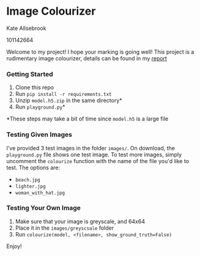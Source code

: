 # Image Colourizer
Kate Allsebrook 

101142664

Welcome to my project! I hope your marking is going well!
This project is a rudimentary image colourizer, details can
be found in my [report](https://docs.google.com/document/d/1ZT98bGkPrcdLA2NphA-XV8AL4pPSYfLxdYKAAlqMWOk/edit?usp=sharing)

### Getting Started
1. Clone this repo
2. Run `pip install -r requirements.txt`
3. Unzip `model.h5.zip` in the same directory*
4. Run `playground.py`*

*These steps may take a bit of time since `model.h5` is a large file

### Testing Given Images
I've provided 3 test images in the folder `images/`. 
On download, the `playground.py` file shows one test image. To test more images, simply
uncomment the `colourize` function with the name of the file you'd like to test.
The options are:
* `beach.jpg`
* `lighter.jpg`
* `woman_with_hat.jpg`

### Testing Your Own Image
1. Make sure that your image is greyscale, and 64x64
2. Place it in the `images/greyscsale` folder
3. Run `colourize(model, <filename>, show_ground_truth=False)`

Enjoy!



